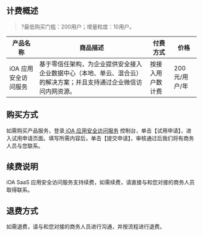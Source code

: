 ## 计费概述
>?最低购买门槛：200用户；增量粒度：10用户。
>
| **产品名称**         | **商品描述**                                                 | **付费方式**     | **价格** |
| -------------------- | ------------------------------------------------------------ | ---------------- | -------- | 
| iOA 应用安全访问服务 | 基于零信任架构，为企业提供安全接入企业数据中心（本地、单云、混合云）的解决方案；并且支持通过企业微信访问内网资源。 | 按接入用户数计费 | 200元/用户/年    | 

## 购买方式
如需购买产品服务，登录[ iOA 应用安全访问服务](https://console.cloud.tencent.com/sag) 控制台，单击【试用申请】，进入试用申请页面。填写所需内容后，单击【提交申请】，审核通过后我们将有商务人员与您联系。


## 续费说明
iOA SaaS 应用安全访问服务支持续费，如需续费，请直接与和您对接的商务人员取得联系。

## 退费方式
如需退费，请与和您对接的商务人员进行沟通，并按流程进行退费。
